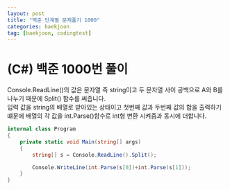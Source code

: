 ```yaml
---
layout: post
title: "백준 단계별 문제풀기 1000"
categories: baekjoon
tag: [baekjoon, codingtest]
---
```


# (C#) 백준 1000번 풀이

Console.ReadLine()의 값은 문자열 즉 string이고 두 문자열 사이 공백으로 A와 B를 나누기 때문에 Split() 함수를 써줍니다.<br>
입력 값을 string의 배열로 받아있는 상태이고 첫번째 값과 두번째 값의 합을 출력하기 떄문에 배열의 각 값을 int.Parse()함수로 int형 변환 시켜줌과 동시에 더합니다.<br>

```cs
internal class Program
{
    private static void Main(string[] args)
    {
        string[] s = Console.ReadLine().Split();

        Console.WriteLine(int.Parse(s[0])+int.Parse(s[1]));
    }
}
```
